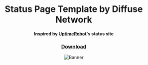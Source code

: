 <div align="center">
  
  # Status Page Template by Diffuse Network
  #### Inspired by [UptimeRobot](https://uptimerobot.com/statuspage)'s status site
  
  ### [Download](https://github.com/ThatRemixiak/Status-Page/archive/refs/heads/main.zip)
  
  ![Banner](https://imgur.com/WSpgN7q.png)
</div>
